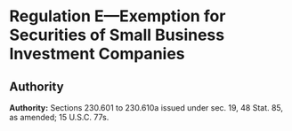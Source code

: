 # Regulation E—Exemption for Securities of Small Business Investment Companies

## Authority

**Authority:** Sections 230.601 to 230.610a issued under sec. 19, 48 Stat. 85, as amended; 15 U.S.C. 77s. 


